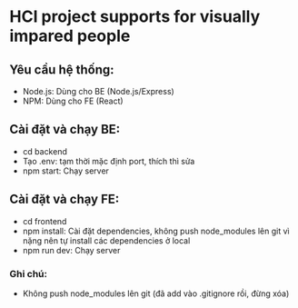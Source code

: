 # HCI project supports for visually impared people

## Yêu cầu hệ thống:
- Node.js: Dùng cho BE (Node.js/Express)
- NPM: Dùng cho FE (React)

## Cài đặt và chạy BE:
- cd backend
- Tạo .env: tạm thời mặc định port, thích thì sửa
- npm start: Chạy server

## Cài đặt và chạy FE:
- cd frontend
- npm install: Cài đặt dependencies, không push node_modules lên git vì nặng nên tự install các dependencies ở local
- npm run dev: Chạy server

### Ghi chú:
- Không push node_modules lên git (đã add vào .gitignore rồi, đừng xóa)
